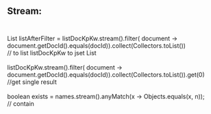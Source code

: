 ## Stream:</br></br>
List<Object> listAfterFilter = listDocKpKw.stream().filter( document -> document.getDocId().equals(docId)).collect(Collectors.toList()) </br>// to list listDocKpKw to jset List<Document> </br></br>
listDocKpKw.stream().filter( document -> document.getDocId().equals(docId)).collect(Collectors.toList()).get(0)  </br>//get single result	</br></br>
boolean exists = names.stream().anyMatch(x -> Objects.equals(x, n)); </br> // contain
